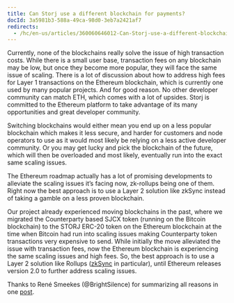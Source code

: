 ```yaml
---
title: Can Storj use a different blockchain for payments?
docId: 3a5981b3-588a-49ca-98d0-3eb7a2421af7
redirects:
  - /hc/en-us/articles/360060646012-Can-Storj-use-a-different-blockchain-for-payments
---
```

Currently, none of the blockchains really solve the issue of high transaction costs. While there is a small user base, transaction fees on any blockchain may be low, but once they become more popular, they will face the same issue of scaling. There is a lot of discussion about how to address high fees for Layer 1 transactions on the Ethereum blockchain, which is currently one used by many popular projects. And for good reason. No other developer community can match ETH, which comes with a lot of upsides. Storj is committed to the Ethereum platform to take advantage of its many opportunities and great developer community.

Switching blockchains would either mean you end up on a less popular blockchain which makes it less secure, and harder for customers and node operators to use as it would most likely be relying on a less active developer community. Or you may get lucky and pick the blockchain of the future, which will then be overloaded and most likely, eventually run into the exact same scaling issues.

The Ethereum roadmap actually has a lot of promising developments to alleviate the scaling issues it’s facing now, zk-rollups being one of them. Right now the best approach is to use a Layer 2 solution like zkSync instead of taking a gamble on a less proven blockchain.


Our project already experienced moving blockchains in the past, where we migrated the Counterparty based SJCX token (running on the Bitcoin blockchain) to the  STORJ ERC-20 token on the Ethereum blockchain at the time when Bitcoin had run into scaling issues making Counterparty token transactions very expensive to send. While initially the move alleviated the issue with transaction fees, now the Ethereum blockchain is experiencing the same scaling issues and high fees. So, the best approach is to use a Layer 2 solution like Rollups ([zkSync](docId:6TX_ve1PyUrXuwax-mWWw) in particular), until Ethereum releases version 2.0 to further address scaling issues.


Thanks to René Smeekes (@BrightSilence) for summarizing all reasons in one [post](https://forum.storj.io/t/move-storj-to-the-xrpl-for-faster-payouts/13404/8?u=alexey).